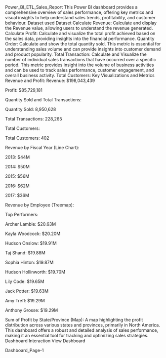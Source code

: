 Power_BI_ETL_Sales_Report
This Power BI dashboard provides a comprehensive overview of sales performance, offering key metrics and visual insights to help understand sales trends, profitability, and customer behaviour.
Dataset used
Dataset
Calculate Revenue: Calculate and display the Revenue value, allowing users to understand the revenue generated.
Calculate Profit: Calculate and visualize the total profit achieved based on the sales data, providing insights into the financial performance.
Quantity Order: Calculate and show the total quantity sold. This metric is essential for understanding sales volume and can provide insights into customer demand and product popularity.
Total Transaction: Calculate and Visualize the number of individual sales transactions that have occurred over a specific period. This metric provides insight into the volume of business activities and can be used to track sales performance, customer engagement, and overall business activity.
Total Customers: Key Visualizations and Metrics Revenue and Profit:
Revenue: $198,043,439

Profit: $85,729,181

Quantity Sold and Total Transactions:

Quantity Sold: 8,950,628

Total Transactions: 228,265

Total Customers:

Total Customers: 402

Revenue by Fiscal Year (Line Chart):

2013: $44M

2014: $50M

2015: $56M

2016: $62M

2017: $36M

Revenue by Employee (Treemap):

Top Performers:

Archer Lamble: $20.63M

Kayla Woodcock: $20.20M

Hudson Onslow: $19.91M

Taj Shand: $19.88M

Sophia Hinton: $19.87M

Hudson Hollinworth: $19.70M

Lily Code: $19.65M

Jack Potter: $19.63M

Amy Trefl: $19.29M

Anthony Grosse: $19.29M

Sum of Profit by State/Province (Map):
A map highlighting the profit distribution across various states and provinces, primarily in North America.
This dashboard offers a robust and detailed analysis of sales performance, making it an essential tool for tracking and optimizing sales strategies.
Dashboard Interaction View Dashboard

Dashboard_Page-1
